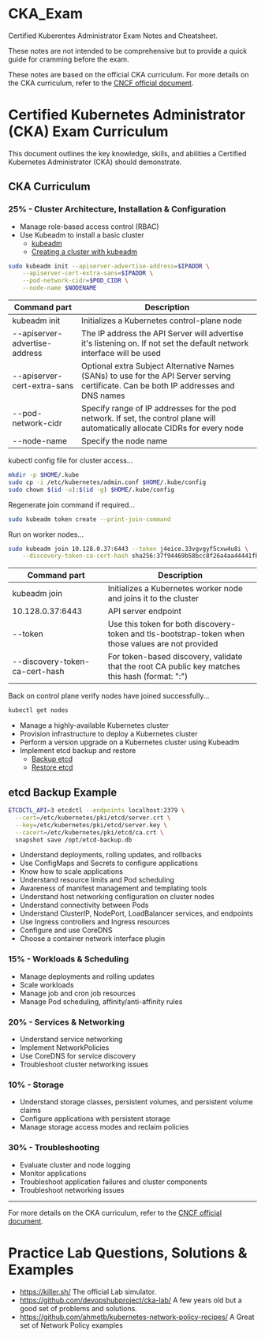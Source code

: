 # CKA_Exam
Certified Kuberentes Administrator Exam Notes and Cheatsheet.

These notes are not intended to be comprehensive but to provide a quick guide for cramming before the exam.

These notes are based on the official CKA curriculum. For more details on the CKA curriculum, refer to the [CNCF official document](https://github.com/cncf/curriculum/blob/master/CKA_Curriculum_v1.30.pdf).

# Certified Kubernetes Administrator (CKA) Exam Curriculum

This document outlines the key knowledge, skills, and abilities a Certified Kubernetes Administrator (CKA) should demonstrate.

## CKA Curriculum

### 25% - Cluster Architecture, Installation & Configuration
- Manage role-based access control (RBAC)
- Use Kubeadm to install a basic cluster
  * [kubeadm](https://kubernetes.io/docs/reference/setup-tools/kubeadm/)
  * [Creating a cluster with kubeadm](https://kubernetes.io/docs/setup/production-environment/tools/kubeadm/create-cluster-kubeadm/)

```bash
sudo kubeadm init --apiserver-advertise-address=$IPADDR \
    --apiserver-cert-extra-sans=$IPADDR \
    --pod-network-cidr=$POD_CIDR \
    --node-name $NODENAME
```

|Command part  |Description |
|--------------|------------|
|kubeadm init  |Initializes a Kubernetes control-plane node|
|--apiserver-advertise-address|The IP address the API Server will advertise it's listening on. If not set the default network interface will be used|
|--apiserver-cert-extra-sans|Optional extra Subject Alternative Names (SANs) to use for the API Server serving certificate. Can be both IP addresses and DNS names|
|--pod-network-cidr|Specify range of IP addresses for the pod network. If set, the control plane will automatically allocate CIDRs for every node|
|--node-name|Specify the node name|

kubectl config file for cluster access...

```bash
mkdir -p $HOME/.kube
sudo cp -i /etc/kubernetes/admin.conf $HOME/.kube/config
sudo chown $(id -u):$(id -g) $HOME/.kube/config
```

Regenerate join command if required...

```bash
sudo kubeadm token create --print-join-command
```

Run on worker nodes...

```bash
sudo kubeadm join 10.128.0.37:6443 --token j4eice.33vgvgyf5cxw4u8i \
    --discovery-token-ca-cert-hash sha256:37f94469b58bcc8f26a4aa44441fb17196a585b37288f85e22475b00c36f1c61
```

|Command part  |Description |
|--------------|------------|
|kubeadm join  |Initializes a Kubernetes worker node and joins it to the cluster|
|10.128.0.37:6443|API server endpoint|
|--token|Use this token for both discovery-token and tls-bootstrap-token when those values are not provided|
|--discovery-token-ca-cert-hash|For token-based discovery, validate that the root CA public key matches this hash (format: "<type>:<value>")|

Back on control plane verify nodes have joined successfully...

```bash
kubectl get nodes
```

- Manage a highly-available Kubernetes cluster
- Provision infrastructure to deploy a Kubernetes cluster
- Perform a version upgrade on a Kubernetes cluster using Kubeadm
- Implement etcd backup and restore
  * [Backup etcd](https://kubernetes.io/docs/tasks/administer-cluster/configure-upgrade-etcd/#backing-up-an-etcd-cluster)
  * [Restore etcd](https://kubernetes.io/docs/tasks/administer-cluster/configure-upgrade-etcd/#restoring-an-etcd-cluster)

## etcd Backup Example

```bash
ETCDCTL_API=3 etcdctl --endpoints localhost:2379 \
  --cert=/etc/kubernetes/pki/etcd/server.crt \
  --key=/etc/kubernetes/pki/etcd/server.key \
  --cacert=/etc/kubernetes/pki/etcd/ca.crt \
  snapshot save /opt/etcd-backup.db
```




- Understand deployments, rolling updates, and rollbacks
- Use ConfigMaps and Secrets to configure applications
- Know how to scale applications
- Understand resource limits and Pod scheduling
- Awareness of manifest management and templating tools
- Understand host networking configuration on cluster nodes
- Understand connectivity between Pods
- Understand ClusterIP, NodePort, LoadBalancer services, and endpoints
- Use Ingress controllers and Ingress resources
- Configure and use CoreDNS
- Choose a container network interface plugin

### 15% - Workloads & Scheduling
- Manage deployments and rolling updates
- Scale workloads
- Manage job and cron job resources
- Manage Pod scheduling, affinity/anti-affinity rules

### 20% - Services & Networking
- Understand service networking
- Implement NetworkPolicies
- Use CoreDNS for service discovery
- Troubleshoot cluster networking issues

### 10% - Storage
- Understand storage classes, persistent volumes, and persistent volume claims
- Configure applications with persistent storage
- Manage storage access modes and reclaim policies

### 30% - Troubleshooting
- Evaluate cluster and node logging
- Monitor applications
- Troubleshoot application failures and cluster components
- Troubleshoot networking issues

---
For more details on the CKA curriculum, refer to the [CNCF official document](https://github.com/cncf/curriculum/blob/master/CKA_Curriculum_v1.30.pdf).

# Practice Lab Questions, Solutions & Examples

- https://killer.sh/ The official Lab simulator.
- https://github.com/devopshubproject/cka-lab/ A few years old but a good set of problems and solutions.
- https://github.com/ahmetb/kubernetes-network-policy-recipes/ A Great set of Network Policy examples
